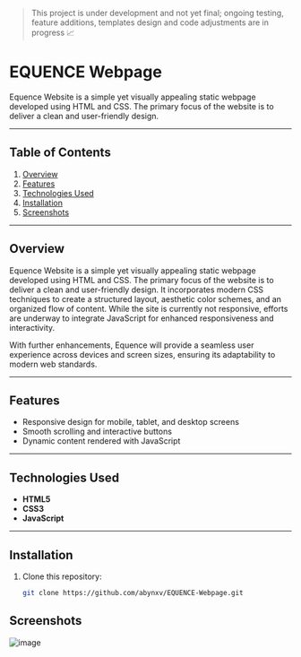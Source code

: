 >This project is under development and not yet final; ongoing testing, feature additions, templates design and code adjustments are in progress 📈

# EQUENCE Webpage

 Equence Website is a simple yet visually appealing static webpage developed using HTML and CSS. The primary focus of the website is to deliver a clean and user-friendly design.

---

## Table of Contents

1. [Overview](#overview)  
2. [Features](#features)  
3. [Technologies Used](#technologies-used)  
4. [Installation](#installation)   
5. [Screenshots](#screenshots)   

---

## Overview

Equence Website is a simple yet visually appealing static webpage developed using HTML and CSS. The primary focus of the website is to deliver a clean and user-friendly design. It incorporates modern CSS techniques to create a structured layout, aesthetic color schemes, and an organized flow of content. While the site is currently not responsive, efforts are underway to integrate JavaScript for enhanced responsiveness and interactivity.

With further enhancements, Equence will provide a seamless user experience across devices and screen sizes, ensuring its adaptability to modern web standards.

---

## Features

- Responsive design for mobile, tablet, and desktop screens  
- Smooth scrolling and interactive buttons  
- Dynamic content rendered with JavaScript  

---

## Technologies Used

- **HTML5**  
- **CSS3** 
- **JavaScript** 

---

## Installation

1. Clone this repository:  
   ```bash
   git clone https://github.com/abynxv/EQUENCE-Webpage.git


## Screenshots

![image](https://github.com/user-attachments/assets/3d1d9bda-331f-409b-801d-4d3830e6ac9b)
